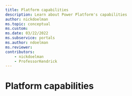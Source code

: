 ```yaml
---
title: Platform capabilities
description: Learn about Power Platform's capabilities
author: nickdoelman
ms.topic: conceptual
ms.custom: 
ms.date: 03/22/2022
ms.subservice: portals
ms.author: ndoelman
ms.reviewer:
contributors:
    - nickdoelman
    - ProfessorKendrick
---
```


# Platform capabilities






